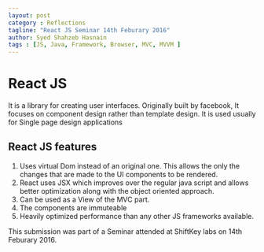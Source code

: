 ```yaml
---
layout: post
category : Reflections
tagline: "React JS Seminar 14th Feburary 2016"
author: Syed Shahzeb Hasnain
tags : [JS, Java, Framework, Browser, MVC, MVVM ]
---
```

# React JS
It is a library for creating user interfaces. Originally built by facebook, It focuses on component design rather than template design. It is used usually for Single page design applications
## React JS features
1. Uses virtual Dom instead of an original one. This allows the only the changes that are made to the UI components to be rendered.
2. React uses JSX which improves over the regular java script and allows better optimization along with the object oriented approach.
3. Can be used as a View of the MVC part.
4. The components are immuteable
5. Heavily optimized performance than any other JS frameworks available.

This submission was part of a Seminar attended at ShiftKey labs on 14th Feburary 2016.

